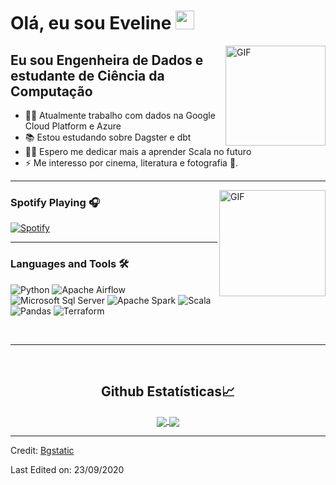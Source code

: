 # Olá, eu sou Eveline <img width="30px" src="https://media.tenor.com/images/3b388fe03da271d2674faf85eb7c3fcd/tenor.gif" />

<img align="right" alt="GIF" height="160px" src="https://media.giphy.com/media/du3J3cXyzhj75IOgvA/giphy.gif" />

## Eu sou Engenheira de Dados e estudante de Ciência da Computação

- 👨‍💻 Atualmente trabalho com dados na Google Cloud Platform e Azure
- 📚 Estou estudando sobre Dagster e dbt
- 💪🏼 Espero me dedicar mais a aprender Scala no futuro
- ⚡ Me interesso por cinema, literatura e fotografia 📸.

---

<img align="right" alt="GIF" height="170px" src="https://media.giphy.com/media/J5B1Y8QZnzXXbLQIBu/giphy.gif" />

### Spotify Playing 🎧

[![Spotify](https://novatorem.bgstatic.vercel.app/api/spotify)](https://open.spotify.com/user/bichokrulla)

---




### Languages and Tools 🛠 

![Python](http://img.shields.io/badge/-Python-3776AB?style=flat-square&logo=python&logoColor=ffffff)
![Apache Airflow](https://img.shields.io/badge/Apache%20Airflow-017CEE?style=for-the-badge&logo=Apache%20Airflow&logoColor=white)
![Microsoft Sql Server](https://img.shields.io/badge/-Sql%20Server-CC2927?style=flat-square&logo=microsoft-sql-server&logoColor=ffffff)
![Apache Spark](https://img.shields.io/badge/Apache%20Spark-FDEE21?style=flat-square&logo=apachespark&logoColor=black)
![Scala](https://img.shields.io/badge/scala-%23DC322F.svg?style=for-the-badge&logo=scala&logoColor=white)
![Pandas](https://img.shields.io/badge/pandas-%23150458.svg?style=for-the-badge&logo=pandas&logoColor=white)
![Terraform](https://img.shields.io/badge/terraform-%235835CC.svg?style=for-the-badge&logo=terraform&logoColor=white)

<br/>

---

<br/>

  <h2 align="center"> Github Estatísticas📈 </h2>
  
  <div align="center"> 
     <a href="">
      <img align="center" src="https://github-readme-stats-sigma-five.vercel.app/api?username=evelinemg&show_icons=true&include_all_commits=true&count_private=true&theme=react&line_height=40" />
    </a>
    <a href="">
      <img align="center" src="https://github-readme-stats.vercel.app/api/top-langs/?username=evelinemg&theme=react&line_height=40&hide=css"/>
    </a>
</div

<br/>


----
Credit: [Bgstatic](https://github.com/Bgstatic)

Last Edited on: 23/09/2020
